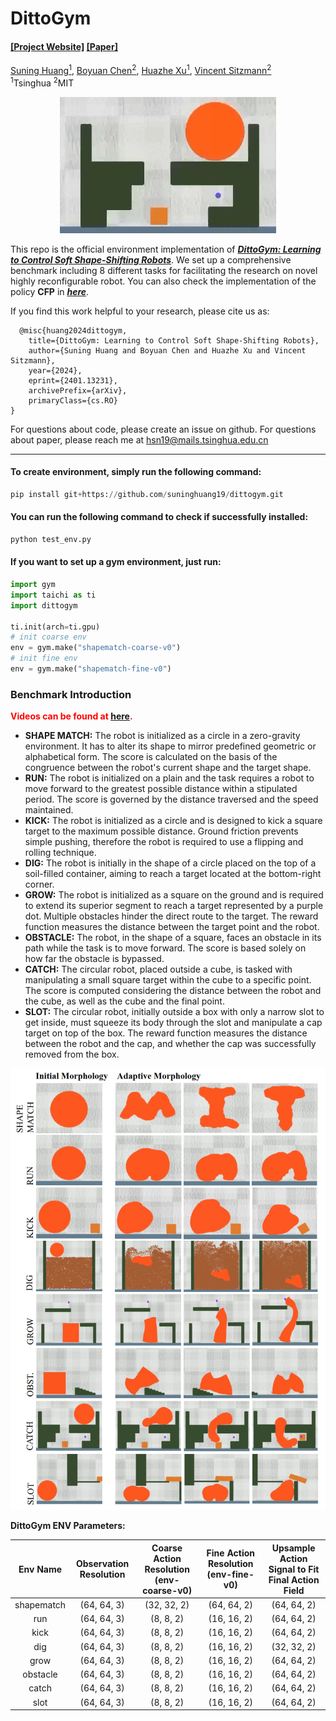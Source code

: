 # DittoGym

#### [[Project Website]](https://dittogym.github.io/) [[Paper]](https://arxiv.org/pdf/2401.13231.pdf)

[Suning Huang<sup>1</sup>](https://suninghuang19.github.io/), [Boyuan Chen<sup>2</sup>](https://boyuan.space/), [Huazhe Xu<sup>1</sup>](http://hxu.rocks//), [Vincent Sitzmann<sup>2</sup>](https://www.vincentsitzmann.com/) <br/>
<sup>1</sup>Tsinghua <sup>2</sup>MIT </br>

<p align="center">   <img src="./teaser/catch.gif" alt="M" style="display: inline-block;" /> </p>

This repo is the official environment implementation of ***[DittoGym: Learning to Control Soft Shape-Shifting Robots](https://dittogym.github.io/)***. We set up a comprehensive benchmark including 8 different tasks for facilitating the research on novel highly reconfigurable robot. You can also check the implementation of the policy **CFP** in ***[here](https://github.com/suninghuang19/cfp)***.

If you find this work helpful to your research, please cite us as:

```
  @misc{huang2024dittogym,
    title={DittoGym: Learning to Control Soft Shape-Shifting Robots}, 
    author={Suning Huang and Boyuan Chen and Huazhe Xu and Vincent Sitzmann},
    year={2024},
    eprint={2401.13231},
    archivePrefix={arXiv},
    primaryClass={cs.RO}
}
```

For questions about code, please create an issue on github. For questions about paper, please reach me at hsn19@mails.tsinghua.edu.cn

*****

#### To create environment, simply run the following command:

```python
pip install git+https://github.com/suninghuang19/dittogym.git
```

#### You can run the following command to check if successfully installed:

```python
python test_env.py
```

#### If you want to set up a gym environment, just run:

```python
import gym
import taichi as ti
import dittogym

ti.init(arch=ti.gpu)
# init coarse env
env = gym.make("shapematch-coarse-v0")
# init fine env
env = gym.make("shapematch-fine-v0")
```



### Benchmark Introduction

**<font color=red>Videos can be found at [here](https://dittogym.github.io/).</font>**

- **SHAPE MATCH:** The robot is initialized as a circle in a zero-gravity environment. It has to alter its shape to mirror predefined geometric or alphabetical form. The score is calculated on the basis of the congruence between the robot's current shape and the target shape.
- **RUN:** The robot is initialized on a plain and the task requires a robot to move forward to the greatest possible distance within a stipulated period. The score is governed by the distance traversed and the speed maintained.
- **KICK:** The robot is initialized as a circle and is designed to kick a square target to the maximum possible distance. Ground friction prevents simple pushing, therefore the robot is required to use a flipping and rolling technique.
- **DIG:** The robot is initially in the shape of a circle placed on the top of a soil-filled container, aiming to reach a target located at the bottom-right corner.
- **GROW:** The robot is initialized as a square on the ground and is required to extend its superior segment to reach a target represented by a purple dot. Multiple obstacles hinder the direct route to the target. The reward function measures the distance between the target point and the robot.
- **OBSTACLE:** The robot, in the shape of a square, faces an obstacle in its path while the task is to move forward. The score is based solely on how far the obstacle is bypassed.
- **CATCH:** The circular robot, placed outside a cube, is tasked with manipulating a small square target within the cube to a specific point. The score is computed considering the distance between the robot and the cube, as well as the cube and the final point.
- **SLOT:** The circular robot, initially outside a box with only a narrow slot to get inside, must squeeze its body through the slot and manipulate a cap target on top of the box. The reward function measures the distance between the robot and the cap, and whether the cap was successfully removed from the box.

![](./teaser/teaser.png)

**DittoGym ENV Parameters:**

|  Env Name  | Observation Resolution | Coarse Action Resolution (env-coarse-v0) | Fine Action Resolution (env-fine-v0) | Upsample Action Signal to Fit Final Action Field |
| :--------: | :--------------------: | :--------------------------------------: | :----------------------------------: | :----------------------------------------------: |
| shapematch |      (64, 64, 3)       |               (32, 32, 2)                |             (64, 64, 2)              |                   (64, 64, 2)                    |
|    run     |      (64, 64, 3)       |                (8, 8, 2)                 |             (16, 16, 2)              |                   (64, 64, 2)                    |
|    kick    |      (64, 64, 3)       |                (8, 8, 2)                 |             (16, 16, 2)              |                   (64, 64, 2)                    |
|    dig     |      (64, 64, 3)       |                (8, 8, 2)                 |             (16, 16, 2)              |                   (32, 32, 2)                    |
|    grow    |      (64, 64, 3)       |                (8, 8, 2)                 |             (16, 16, 2)              |                   (64, 64, 2)                    |
|  obstacle  |      (64, 64, 3)       |                (8, 8, 2)                 |             (16, 16, 2)              |                   (64, 64, 2)                    |
|   catch    |      (64, 64, 3)       |                (8, 8, 2)                 |             (16, 16, 2)              |                   (64, 64, 2)                    |
|    slot    |      (64, 64, 3)       |                (8, 8, 2)                 |             (16, 16, 2)              |                   (64, 64, 2)                    |
